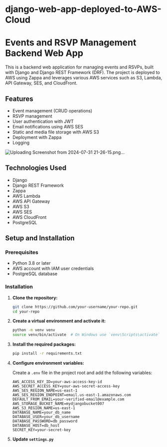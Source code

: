 # django-web-app-deployed-to-AWS-Cloud

# Events and RSVP Management Backend Web App

This is a backend web application for managing events and RSVPs, built with Django and Django REST Framework (DRF). The project is deployed to AWS using Zappa and leverages various AWS services such as S3, Lambda, API Gateway, SES, and CloudFront.

## Features

- Event management (CRUD operations)
- RSVP management
- User authentication with JWT
- Email notifications using AWS SES
- Static and media file storage with AWS S3
- Deployment with Zappa
- Logging




![Uploading Screenshot from 2024-07-31 21-26-15.png…]()







## Technologies Used

- Django
- Django REST Framework
- Zappa
- AWS Lambda
- AWS API Gateway
- AWS S3
- AWS SES
- AWS CloudFront
- PostgreSQL

## Setup and Installation

### Prerequisites

- Python 3.8 or later
- AWS account with IAM user credentials
- PostgreSQL database

### Installation

1. **Clone the repository:**

    ```sh
    git clone https://github.com/your-username/your-repo.git
    cd your-repo
    ```

2. **Create a virtual environment and activate it:**

    ```sh
    python -m venv venv
    source venv/bin/activate  # On Windows use `venv\Scripts\activate`
    ```

3. **Install the required packages:**

    ```sh
    pip install -r requirements.txt
    ```

4. **Configure environment variables:**

    Create a `.env` file in the project root and add the following variables:

    ```plaintext
    AWS_ACCESS_KEY_ID=your-aws-access-key-id
    AWS_SECRET_ACCESS_KEY=your-aws-secret-access-key
    AWS_SES_REGION_NAME=us-east-1
    AWS_SES_REGION_ENDPOINT=email.us-east-1.amazonaws.com
    DEFAULT_FROM_EMAIL=your-verified-email@example.com
    AWS_STORAGE_BUCKET_NAME=mydjangobucket007
    AWS_S3_REGION_NAME=us-east-1
    DATABASE_NAME=your_db_name
    DATABASE_USER=your_db_username
    DATABASE_PASSWORD=db_password
    DATABASE_HOST=db_host
    SECRET_KEY=your-secret-key
    ```

5. **Update `settings.py`**

















